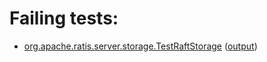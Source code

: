 # Failing tests: 

 * [org.apache.ratis.server.storage.TestRaftStorage](ratis-test/org.apache.ratis.server.storage.TestRaftStorage.txt) ([output](ratis-test/org.apache.ratis.server.storage.TestRaftStorage-output.txt))
